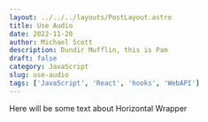 ```yaml
---
layout: ../../../layouts/PostLayout.astro
title: Use Audio
date: 2022-11-20
author: Michael Scott
description: Dundir Mufflin, this is Pam
draft: false
category: JavaScript
slug: use-audio
tags: ['JavaScript', 'React', 'hooks', 'WebAPI']
---
```


Here will be some text about Horizontal Wrapper